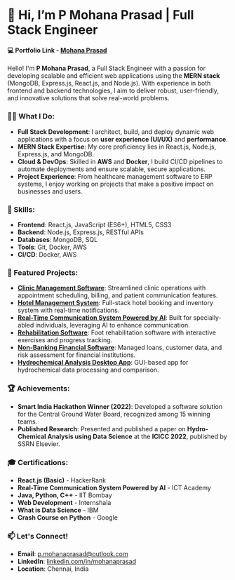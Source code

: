 # 👋 Hi, I’m P Mohana Prasad | Full Stack Engineer

#### 💻 Portfolio Link - [Mohana Prasad](https://pmohanaprasad.tech/)

Hello! I'm **P Mohana Prasad**, a Full Stack Engineer with a passion for developing scalable and efficient web applications using the **MERN stack** (MongoDB, Express.js, React.js, and Node.js). With experience in both frontend and backend technologies, I aim to deliver robust, user-friendly, and innovative solutions that solve real-world problems.

### 👨‍💻 What I Do:
- **Full Stack Development**: I architect, build, and deploy dynamic web applications with a focus on **user experience (UI/UX)** and **performance**.
- **MERN Stack Expertise**: My core proficiency lies in React.js, Node.js, Express.js, and MongoDB.
- **Cloud & DevOps**: Skilled in **AWS** and **Docker**, I build CI/CD pipelines to automate deployments and ensure scalable, secure applications.
- **Project Experience**: From healthcare management software to ERP systems, I enjoy working on projects that make a positive impact on businesses and users.

### 🚀 Skills:
- **Frontend**: React.js, JavaScript (ES6+), HTML5, CSS3
- **Backend**: Node.js, Express.js, RESTful APIs
- **Databases**: MongoDB, SQL
- **Tools**: Git, Docker, AWS
- **CI/CD**: Docker, AWS

### 📂 Featured Projects:
- **[Clinic Management Software](https://github.com/pmohanaprasad)**: Streamlined clinic operations with appointment scheduling, billing, and patient communication features.
- **[Hotel Management System](https://github.com/pmohanaprasad)**: Full-stack hotel booking and inventory system with real-time notifications.
- **[Real-Time Communication System Powered by AI](https://github.com/pmohanaprasad)**: Built for specially-abled individuals, leveraging AI to enhance communication.
- **[Rehabilitation Software](https://github.com/pmohanaprasad)**: Foot rehabilitation software with interactive exercises and progress tracking.
- **[Non-Banking Financial Software](https://github.com/pmohanaprasad)**: Managed loans, customer data, and risk assessment for financial institutions.
- **[Hydrochemical Analysis Desktop App](https://github.com/pmohanaprasad)**: GUI-based app for hydrochemical data processing and comparison.
<!---- **[ezCatalog - AI-powered eCommerce Platform](https://github.com/pmohanaprasad)**: AI-driven platform for automated product recommendations and inventory management.
- **[Weaver's ERP](https://github.com/pmohanaprasad)**: Optimized saree manufacturing workflows, improving inventory management and reducing production time by 25%.-->

### 🏆 Achievements:
- **Smart India Hackathon Winner (2022)**: Developed a software solution for the Central Ground Water Board, recognized among 15 winning teams.
- **Published Research**: Presented and published a paper on **Hydro-Chemical Analysis using Data Science** at the **ICICC 2022**, published by SSRN Elsevier.

### 🎓 Certifications:
- **React.js (Basic)** - HackerRank
- **Real-Time Communication System Powered by AI** - ICT Academy
- **Java, Python, C++** - IIT Bombay
- **Web Development** - Internshala
- **What is Data Science** - IBM
- **Crash Course on Python** - Google

### 📫 Let's Connect!
- **Email**: [p.mohanaprasad@outlook.com](mailto:p.mohanaprasad@outlook.com)
- **LinkedIn**: [linkedin.com/in/mohanaprasad](#)
- **Location**: Chennai, India
